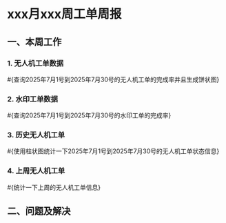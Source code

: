 # xxx月xxx周工单周报

## 一、本周工作

### 1. 无人机工单数据
#{查询2025年7月1号到2025年7月30号的无人机工单的完成率并且生成饼状图}

### 2. 水印工单数据
#{查询2025年7月1号到2025年7月30号的水印工单的完成率}

### 3. 历史无人机工单
#{使用柱状图统计一下2025年7月1号到2025年7月30号的无人机工单状态信息}

### 4. 上周无人机工单
#{统计一下上周的无人机工单信息}

## 二、问题及解决
